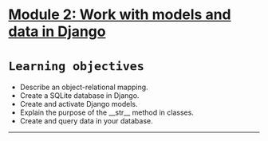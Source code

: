 # [Module 2: Work with models and data in Django](https://learn.microsoft.com/en-us/training/modules/django-models-data/)
    
# `Learning objectives`
     
<ul>
<li>Describe an object-relational mapping.  </li>
<li>Create a SQLite database in Django. </li>
<li>Create and activate Django models.  </li>
<li>Explain the purpose of the __str__ method in classes. </li>
<li>Create and query data in your database. </li>
</ul>

***





